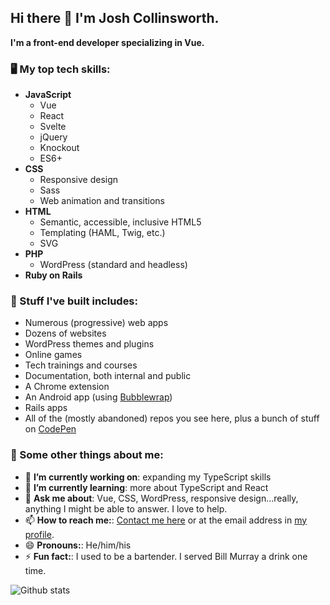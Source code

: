 ## Hi there 👋 I'm Josh Collinsworth.

**I'm a front-end developer specializing in Vue.**

### 🖥️ My top tech skills:

* **JavaScript**
  * Vue
  * React
  * Svelte
  * jQuery
  * Knockout
  * ES6+
* **CSS**
  * Responsive design
  * Sass
  * Web animation and transitions
* **HTML**
  * Semantic, accessible, inclusive HTML5
  * Templating (HAML, Twig, etc.)
  * SVG
* **PHP**
  * WordPress (standard and headless)
* **Ruby on Rails**

### 🔨 Stuff I've built includes:
* Numerous (progressive) web apps
* Dozens of websites
* WordPress themes and plugins
* Online games
* Tech trainings and courses
* Documentation, both internal and public
* A Chrome extension
* An Android app (using [Bubblewrap](https://github.com/GoogleChromeLabs/bubblewrap))
* Rails apps
* All of the (mostly abandoned) repos you see here, plus a bunch of stuff on [CodePen](https://codepen.io/collinsworth)

### 📖 Some other things about me:
    
- 🔭 **I’m currently working on**: expanding my TypeScript skills
- 🌱 **I’m currently learning**: more about TypeScript and React
- 💬 **Ask me about**: Vue, CSS, WordPress, responsive design…really, anything I might be able to answer. I love to help.
- 📫 **How to reach me:**: [Contact me here](https://joshcollinsworth.com/contact) or at the email address in [my profile](https://github.com/josh-collinsworth).
- 😄 **Pronouns:**: He/him/his
- ⚡ **Fun fact:**: I used to be a bartender. I served Bill Murray a drink one time.

![Github stats](https://github-readme-stats.vercel.app/api?username=josh-collinsworth)
